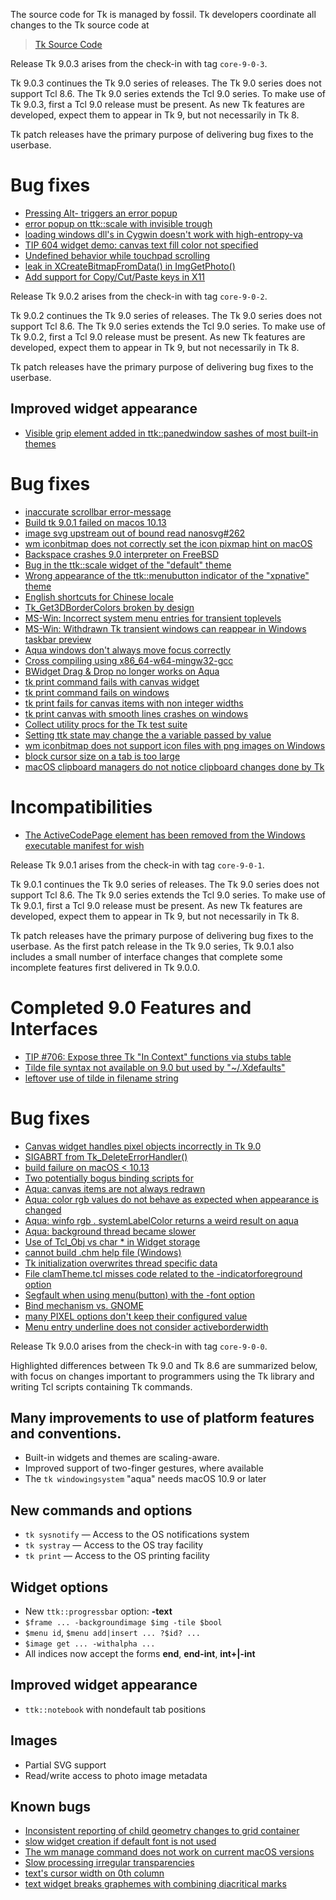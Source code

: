
The source code for Tk is managed by fossil.  Tk developers coordinate all
changes to the Tk source code at

> [Tk Source Code](https://core.tcl-lang.org/tk/)

Release Tk 9.0.3 arises from the check-in with tag `core-9-0-3`.

Tk 9.0.3 continues the Tk 9.0 series of releases.  The Tk 9.0 series
does not support Tcl 8.6.  The Tk 9.0 series extends the Tcl 9.0 series.
To make use of Tk 9.0.3, first a Tcl 9.0 release must be present.
As new Tk features are developed, expect them to appear in Tk 9, but not
necessarily in Tk 8.

Tk patch releases have the primary purpose of delivering bug fixes
to the userbase.

# Bug fixes
 - [Pressing Alt-<key> triggers an error popup](https://core.tcl-lang.org/tk/tktview/a30d3e)
 - [error popup on ttk::scale with invisible trough](https://core.tcl-lang.org/tk/tktview/d25b72)
 - [loading windows dll's in Cygwin doesn't work with high-entropy-va](https://core.tcl-lang.org/tk/tktview/06892c)
 - [TIP 604 widget demo: canvas text fill color not specified](https://core.tcl-lang.org/tk/tktview/6cc48b)
 - [Undefined behavior while touchpad scrolling](https://core.tcl-lang.org/tk/tktview/92e408)
 - [leak in XCreateBitmapFromData() in ImgGetPhoto()](https://core.tcl-lang.org/tk/tktview/6c4795)
 - [Add support for Copy/Cut/Paste keys in X11](https://core.tcl-lang.org/tk/tktview/04e173)

Release Tk 9.0.2 arises from the check-in with tag `core-9-0-2`.

Tk 9.0.2 continues the Tk 9.0 series of releases.  The Tk 9.0 series
does not support Tcl 8.6.  The Tk 9.0 series extends the Tcl 9.0 series.
To make use of Tk 9.0.2, first a Tcl 9.0 release must be present.
As new Tk features are developed, expect them to appear in Tk 9, but not
necessarily in Tk 8.

Tk patch releases have the primary purpose of delivering bug fixes
to the userbase.

## Improved widget appearance
 - [Visible grip element added in ttk::panedwindow sashes of most built-in themes](https://core.tcl-lang.org/tk/tktview/9902d8)

# Bug fixes
 - [inaccurate scrollbar error-message](https://core.tcl-lang.org/tk/tktview/f88118)
 - [Build tk 9.0.1 failed on macos 10.13](https://core.tcl-lang.org/tk/tktview/cb5d77)
 - [image svg upstream out of bound read nanosvg#262](https://core.tcl-lang.org/tk/tktview/121786)
 - [wm iconbitmap does not correctly set the icon pixmap hint on macOS](https://core.tcl-lang.org/tk/tktview/13ac26)
 - [Backspace crashes 9.0 interpreter on FreeBSD](https://core.tcl-lang.org/tk/tktview/1da19a)
 - [Bug in the ttk::scale widget of the "default" theme](https://core.tcl-lang.org/tk/tktview/126d07)
 - [Wrong appearance of the ttk::menubutton indicator of the "xpnative" theme](https://core.tcl-lang.org/tk/tktview/525536)
 - [English shortcuts for Chinese locale](https://core.tcl-lang.org/tk/tktview/c99266)
 - [Tk_Get3DBorderColors broken by design](https://core.tcl-lang.org/tk/tktview/517165)
 - [MS-Win: Incorrect system menu entries for transient toplevels](https://core.tcl-lang.org/tk/tktview/159aa5)
 - [MS-Win: Withdrawn Tk transient windows can reappear in Windows taskbar preview](https://core.tcl-lang.org/tk/tktview/91d0e9)
 - [Aqua windows don't always move focus correctly](https://core.tcl-lang.org/tk/tktview/28d33f)
 - [Cross compiling using x86_64-w64-mingw32-gcc](https://core.tcl-lang.org/tk/tktview/f6d40f)
 - [BWidget Drag & Drop no longer works on Aqua](https://core.tcl-lang.org/tk/tktview/855ec4)
 - [tk print command fails with canvas widget](https://core.tcl-lang.org/tk/tktview/d2eac2)
 - [tk print command fails on windows](https://core.tcl-lang.org/tk/tktview/bb5c3d)
 - [tk print fails for canvas items with non integer widths](https://core.tcl-lang.org/tk/tktview/7716cb)
 - [tk print canvas with smooth lines crashes on windows](https://core.tcl-lang.org/tk/tktview/9b23b6)
 - [Collect utility procs for the Tk test suite](https://core.tcl-lang.org/tk/tktview/718cbc)
 - [Setting ttk state may change the a variable passed by value](https://core.tcl-lang.org/tk/info/7231bf)
 - [wm iconbitmap does not support icon files with png images on Windows](https://core.tcl-lang.org/tk/info/17b509)
 - [block cursor size on a tab is too large](https://core.tcl-lang.org/tk/info/5d0bc3)
 - [macOS clipboard managers do not notice clipboard changes done by Tk](https://core.tcl-lang.org/tk/info/e94c8b)

# Incompatibilities
 - [The ActiveCodePage element has been removed from the Windows executable manifest for wish](https://core.tcl-lang.org/tips/doc/trunk/tip/716.md)

Release Tk 9.0.1 arises from the check-in with tag `core-9-0-1`.

Tk 9.0.1 continues the Tk 9.0 series of releases.  The Tk 9.0 series
does not support Tcl 8.6.  The Tk 9.0 series extends the Tcl 9.0 series.
To make use of Tk 9.0.1, first a Tcl 9.0 release must be present.
As new Tk features are developed, expect them to appear in Tk 9, but not
necessarily in Tk 8.

Tk patch releases have the primary purpose of delivering bug fixes
to the userbase.  As the first patch release in the Tk 9.0 series,
Tk 9.0.1 also includes a small number of interface changes that complete
some incomplete features first delivered in Tk 9.0.0.

# Completed 9.0 Features and Interfaces
 - [TIP #706: Expose three Tk "In Context" functions via stubs table](https://core.tcl-lang.org/tips/doc/trunk/tip/706.md)
 - [Tilde file syntax not available on 9.0 but used by "~/.Xdefaults"](https://core.tcl-lang.org/tk/tktview/fcfddc)
 - [leftover use of tilde in filename string](https://core.tcl-lang.org/tk/tktview/767702)

# Bug fixes
 - [Canvas widget handles pixel objects incorrectly in Tk 9.0](https://core.tcl-lang.org/tk/tktview/610a73)
 - [SIGABRT from Tk_DeleteErrorHandler()](https://core.tcl-lang.org/tk/tktview/f52986)
 - [build failure on macOS < 10.13](https://core.tcl-lang.org/tk/tktview/d48cbf)
 - [Two potentially bogus binding scripts for <TouchpadScroll>](https://core.tcl-lang.org/tk/tktview/73c5e3)
 - [Aqua: canvas items are not always redrawn](https://core.tcl-lang.org/tk/tktview/5869c2)
 - [Aqua: color rgb values do not behave as expected when appearance is changed](https://core.tcl-lang.org/tk/tktview/01f58b)
 - [Aqua: winfo rgb . systemLabelColor returns a weird result on aqua](https://core.tcl-lang.org/tk/tktview/23b57a)
 - [Aqua: background thread became slower](https://core.tcl-lang.org/tk/tktview/547cc6)
 - [Use of Tcl_Obj vs char * in Widget storage](https://core.tcl-lang.org/tk/tktview/f91aa2)
 - [cannot build .chm help file (Windows)](https://core.tcl-lang.org/tk/tktview/bb110c)
 - [Tk initialization overwrites thread specific data](https://core.tcl-lang.org/tk/tktview/bcbf4c)
 - [File clamTheme.tcl misses code related to the -indicatorforeground option](https://core.tcl-lang.org/tk/tktview/a69fd7)
 - [Segfault when using menu(button) with the -font option](https://core.tcl-lang.org/tk/tktview/8ce672)
 - [Bind mechanism vs. GNOME](https://core.tcl-lang.org/tk/tktview/6bdf1a)
 - [many PIXEL options don't keep their configured value](https://core.tcl-lang.org/tk/tktview/29ba53)
 - [Menu entry underline does not consider activeborderwidth](https://core.tcl-lang.org/tk/tktview/844c0b)

Release Tk 9.0.0 arises from the check-in with tag `core-9-0-0`.

Highlighted differences between Tk 9.0 and Tk 8.6 are summarized below,
with focus on changes important to programmers using the Tk library and
writing Tcl scripts containing Tk commands.

## Many improvements to use of platform features and conventions.
 - Built-in widgets and themes are scaling-aware.
 - Improved support of two-finger gestures, where available
 - The `tk windowingsystem` "aqua" needs macOS 10.9 or later

## New commands and options
 - `tk sysnotify` — Access to the OS notifications system
 - `tk systray` — Access to the OS tray facility
 - `tk print` — Access to the OS printing facility

## Widget options
 - New `ttk::progressbar` option: **-text**
 - `$frame ... -backgroundimage $img -tile $bool`
 - `$menu id`, `$menu add|insert ... ?$id? ...`
 - `$image get ... -withalpha ...`
 - All indices now accept the forms **end**, **end-int**, **int+|-int**

## Improved widget appearance
 - `ttk::notebook` with nondefault tab positions

## Images
 - Partial SVG support
 - Read/write access to photo image metadata

## Known bugs
 - [Inconsistent reporting of child geometry changes to grid container](https://core.tcl-lang.org/tk/tktview/beaa8e)
 - [slow widget creation if default font is not used](https://core.tcl-lang.org/tk/tktview/8da7af)
 - [The wm manage command does not work on current macOS versions](https://core.tcl-lang.org/tk/tktview/8a6012)
 - [Slow processing irregular transparencies](https://core.tcl-lang.org/tk/tktview/919066)
 - [text's cursor width on 0th column](https://core.tcl-lang.org/tk/tktview/47fbfc)
 - [text widget breaks graphemes with combining diacritical marks](https://core.tcl-lang.org/tk/tktview/442208)

